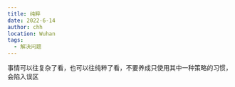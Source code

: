 ```yaml
---
title: 纯粹
date: 2022-6-14
author: chh
location: Wuhan
tags:
  - 解决问题
---
```


事情可以往复杂了看，也可以往纯粹了看，不要养成只使用其中一种策略的习惯，会陷入误区
